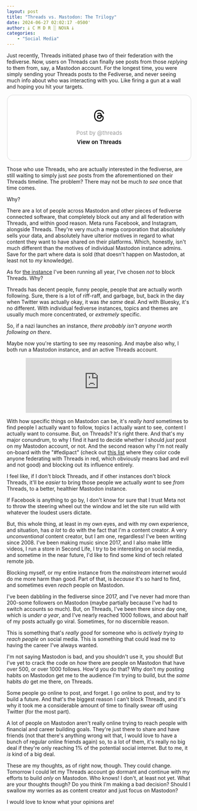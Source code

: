 ```yaml
---
layout: post
title: "Threads vs. Mastodon: The Trilogy"
date: 2024-06-27 02:02:17 -0500'
author: 𐕣 C M D R ░ NOVA 𐕣
categories:
    - "Social Media"
---
```


<!-- wp:paragraph -->
<p>Just recently, Threads initiated phase two of their federation with the fediverse. Now, users on Threads can finally see posts from those <em>replying</em> to them from, say, a Mastodon account. For the longest time, you were simply sending your Threads posts to the Fediverse, and never seeing much info about who was interacting with you. Like firing a gun at a wall and hoping you hit your targets.</p>
<!-- /wp:paragraph -->

<!-- wp:html -->
<center><blockquote class="text-post-media" data-text-post-permalink="https://www.threads.net/@threads/post/C8povdSydWw" data-text-post-version="0" id="ig-tp-C8povdSydWw" style=" background:#FFF; border-width: 1px; border-style: solid; border-color: #00000026; border-radius: 16px; max-width:540px; margin: 1px; min-width:270px; padding:0; width:99.375%; width:-webkit-calc(100% - 2px); width:calc(100% - 2px);"> <a href="https://www.threads.net/@threads/post/C8povdSydWw" style=" background:#FFFFFF; line-height:0; padding:0 0; text-align:center; text-decoration:none; width:100%; font-family: -apple-system, BlinkMacSystemFont, sans-serif;" target="_blank" rel="noopener"> <div style=" padding: 40px; display: flex; flex-direction: column; align-items: center;"><div style=" display:block; height:32px; width:32px; padding-bottom:20px;"> <svg aria-label="Threads" height="32px" role="img" viewBox="0 0 192 192" width="32px" xmlns="http://www.w3.org/2000/svg"> <path d="M141.537 88.9883C140.71 88.5919 139.87 88.2104 139.019 87.8451C137.537 60.5382 122.616 44.905 97.5619 44.745C97.4484 44.7443 97.3355 44.7443 97.222 44.7443C82.2364 44.7443 69.7731 51.1409 62.102 62.7807L75.881 72.2328C81.6116 63.5383 90.6052 61.6848 97.2286 61.6848C97.3051 61.6848 97.3819 61.6848 97.4576 61.6855C105.707 61.7381 111.932 64.1366 115.961 68.814C118.893 72.2193 120.854 76.925 121.825 82.8638C114.511 81.6207 106.601 81.2385 98.145 81.7233C74.3247 83.0954 59.0111 96.9879 60.0396 116.292C60.5615 126.084 65.4397 134.508 73.775 140.011C80.8224 144.663 89.899 146.938 99.3323 146.423C111.79 145.74 121.563 140.987 128.381 132.296C133.559 125.696 136.834 117.143 138.28 106.366C144.217 109.949 148.617 114.664 151.047 120.332C155.179 129.967 155.42 145.8 142.501 158.708C131.182 170.016 117.576 174.908 97.0135 175.059C74.2042 174.89 56.9538 167.575 45.7381 153.317C35.2355 139.966 29.8077 120.682 29.6052 96C29.8077 71.3178 35.2355 52.0336 45.7381 38.6827C56.9538 24.4249 74.2039 17.11 97.0132 16.9405C119.988 17.1113 137.539 24.4614 149.184 38.788C154.894 45.8136 159.199 54.6488 162.037 64.9503L178.184 60.6422C174.744 47.9622 169.331 37.0357 161.965 27.974C147.036 9.60668 125.202 0.195148 97.0695 0H96.9569C68.8816 0.19447 47.2921 9.6418 32.7883 28.0793C19.8819 44.4864 13.2244 67.3157 13.0007 95.9325L13 96L13.0007 96.0675C13.2244 124.684 19.8819 147.514 32.7883 163.921C47.2921 182.358 68.8816 191.806 96.9569 192H97.0695C122.03 191.827 139.624 185.292 154.118 170.811C173.081 151.866 172.51 128.119 166.26 113.541C161.776 103.087 153.227 94.5962 141.537 88.9883ZM98.4405 129.507C88.0005 130.095 77.1544 125.409 76.6196 115.372C76.2232 107.93 81.9158 99.626 99.0812 98.6368C101.047 98.5234 102.976 98.468 104.871 98.468C111.106 98.468 116.939 99.0737 122.242 100.233C120.264 124.935 108.662 128.946 98.4405 129.507Z" /></svg></div> <div style=" font-size: 15px; line-height: 21px; color: #999999; font-weight: 400; padding-bottom: 4px; "> Post by @threads</div> <div style=" font-size: 15px; line-height: 21px; color: #000000; font-weight: 600; "> View on Threads</div></div></a></blockquote>
<script async src="https://www.threads.net/embed.js"></script></center>
<!-- /wp:html -->

<!-- wp:paragraph -->
<p>Those who use Threads, who are actually interested in the fediverse, are still waiting to simply just <em>see</em> posts from the aforementioned on their Threads timeline. The problem? There may not be much <em>to see</em> once that time comes.</p>
<!-- /wp:paragraph -->

<!-- wp:paragraph -->
<p>Why?</p>
<!-- /wp:paragraph -->

<!-- wp:paragraph -->
<p>There are a lot of people across Mastodon and other pieces of fediverse connected software, that completely block out any and all federation with Threads, and within good reason. Meta runs Facebook, and Instagram, alongside Threads. They're very much a mega corporation that absolutely sells your data, and absolutely have ulterior motives in regard to what content they want to have shared on their platforms. Which, honestly, isn't much different than the motives of individual Mastodon instance admins. Save for the part where data is sold (that doesn't happen on Mastodon, at least not to <em>my</em> knowledge).</p>
<!-- /wp:paragraph -->

<!-- wp:paragraph -->
<p>As for <a href="https://mkultra.monster" target="_blank" rel="noreferrer noopener">the instance</a> I've been running all year, I've chosen <em>not</em> to block Threads. Why?</p>
<!-- /wp:paragraph -->

<!-- wp:paragraph -->
<p>Threads has decent people, funny people, people that are actually worth following. Sure, there is a lot of riff-raff, and garbage, but, back in the day when Twitter was actually okay, it was <em>the same</em> deal. And with Bluesky, it's no different. With individual fediverse instances, topics and themes are usually much more concentrated, or <em>extremely</em> specific. </p>
<!-- /wp:paragraph -->

<!-- wp:paragraph -->
<p>So, if a nazi launches an instance, <em>there probably isn't anyone worth following on there</em>.</p>
<!-- /wp:paragraph -->

<!-- wp:paragraph -->
<p>Maybe now you're starting to see my reasoning. And maybe also why, I both run a Mastodon instance, and an active Threads account.</p>
<!-- /wp:paragraph -->

<!-- wp:html -->
<center><iframe src="https://mkultra.monster/@cmdr_nova/112679918340702781/embed" class="mastodon-embed" style="max-width: 100%; border: 0" width="400" allowfullscreen="allowfullscreen"></iframe><script src="https://mkultra.monster/embed.js" async="async"></script></center>
<!-- /wp:html -->

<!-- wp:paragraph -->
<p>With how specific things on Mastodon can be, it's <em>really hard</em> sometimes to find people I actually want to follow, topics I actually want to see, content I actually want to consume. But, on Threads? It's right there. And that's my major conundrum, to why I find it hard to decide whether I should <em>just</em> post on my Mastodon account, or not. And the second reason why I'm not really on-board with the "#fedipact" (check out <a href="https://fedipact.veganism.social/" target="_blank" rel="noreferrer noopener">this list</a> where they color code anyone federating with Threads in red, which obviously means bad and evil and not good) and blocking out its influence entirely.</p>
<!-- /wp:paragraph -->

<!-- wp:paragraph -->
<p>I feel like, if I don't block Threads, and if other instances don't block Threads, it'll be <em>easier</em> to bring those people we actually <em>want</em> to see <em>from</em> Threads, to a better, healthier Mastodon instance.</p>
<!-- /wp:paragraph -->

<!-- wp:paragraph -->
<p>If Facebook is anything to go by, I don't know for sure that I trust Meta not to throw the steering wheel out the window and let the site run wild with whatever the loudest users dictate.</p>
<!-- /wp:paragraph -->

<!-- wp:paragraph -->
<p>But, this whole thing, at least in my own eyes, and with my own experience, and situation, has <em>a lot</em> to do with the fact that I'm a content creator. A very <em>unconventional</em> content creator, but I am one, regardless! I've been writing since 2008. I've been making music since 2017, and I also make little videos, I run a store in Second Life, I try to be interesting on social media, and sometime in the near future, I'd like to find some kind of tech related remote job.</p>
<!-- /wp:paragraph -->

<!-- wp:paragraph -->
<p>Blocking myself, or my entire instance from the <em>mainstream</em> internet would do me more harm than good. Part of that, is <em>because</em> it's so hard to find, and sometimes even <em>reach</em> people on Mastodon.</p>
<!-- /wp:paragraph -->

<!-- wp:paragraph -->
<p>I've been dabbling in the fediverse since 2017, and I've never had more than 200-some followers on Mastodon (maybe partially because I've had to switch accounts so much). But, on Threads, I've been there since day one, which is <em>under a year</em>, and I've nearly reached 1000 follows, and about half of my posts actually go viral. Sometimes, for no discernible reason.</p>
<!-- /wp:paragraph -->

<!-- wp:paragraph -->
<p>This is something that's <em>really good</em> for someone who is <em>actively trying to reach people</em> on social media. This is something that could lead me to having the career I've always wanted.</p>
<!-- /wp:paragraph -->

<!-- wp:paragraph -->
<p>I'm not saying Mastodon is bad, and you shouldn't use it, you should! But I've yet to crack the code on <em>how</em> there are people on Mastodon that have over 500, or over 1000 follows. How'd you do that? Why don't my posting habits on Mastodon get me to the audience I'm trying to build, but the <em>same</em> habits <em>do</em> get me there, on Threads.</p>
<!-- /wp:paragraph -->

<!-- wp:paragraph -->
<p>Some people go online to post, and forget. I go online to post, and try to build a future. And that's the biggest reason I can't block Threads, and it's why it took me a considerable amount of time to finally swear off using Twitter (for the most part).</p>
<!-- /wp:paragraph -->

<!-- wp:paragraph -->
<p>A lot of people on Mastodon aren't really online trying to reach people with financial and career building goals. They're just there to share and have friends (not that there's anything wrong wit that, I would love to have a bunch of regular online friends again) so, to a lot of them, it's really no big deal if they're only reaching 1% of the potential social internet. But to me, it <em>is</em> kind of a big deal.</p>
<!-- /wp:paragraph -->

<!-- wp:paragraph -->
<p>These are my thoughts, as of right now, though. They could change. Tomorrow I could let my Threads account go dormant and continue with my efforts to build <em>only</em> on Mastodon. Who knows! I don't, at least not yet. What are your thoughts though? Do you think I'm making a bad decision? Should I swallow my worries as as content creator and just focus on Mastodon?</p>
<!-- /wp:paragraph -->

<!-- wp:paragraph -->
<p>I would love to know what your opinions are!</p>
<!-- /wp:paragraph -->